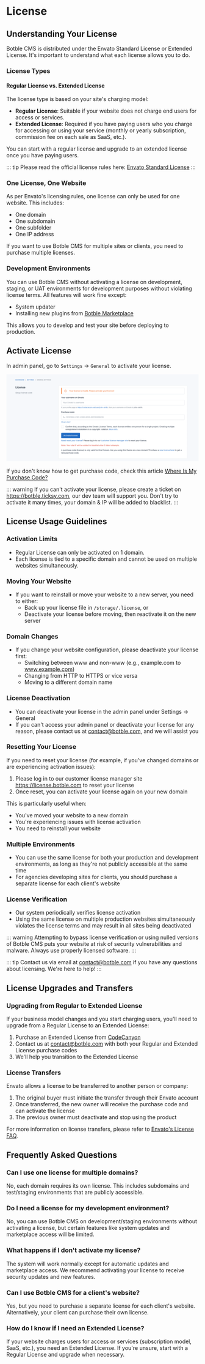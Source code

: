 # License

## Understanding Your License

Botble CMS is distributed under the Envato Standard License or Extended License. It's important to understand what each license allows you to do.

### License Types

#### Regular License vs. Extended License

The license type is based on your site's charging model:

- **Regular License**: Suitable if your website does not charge end users for access or services.
- **Extended License**: Required if you have paying users who you charge for accessing or using your service (monthly or yearly subscription, commission fee on each sale as SaaS, etc.).

You can start with a regular license and upgrade to an extended license once you have paying users.

::: tip
Please read the official license rules here: [Envato Standard License](https://codecanyon.net/licenses/standard)
:::

### One License, One Website

As per Envato's licensing rules, one license can only be used for one website. This includes:

- One domain
- One subdomain
- One subfolder
- One IP address

If you want to use Botble CMS for multiple sites or clients, you need to purchase multiple licenses.

### Development Environments

You can use Botble CMS without activating a license on development, staging, or UAT environments for development purposes without violating license terms. All features will work fine except:

- System updater
- Installing new plugins from [Botble Marketplace](https://marketplace.botble.com/products)

This allows you to develop and test your site before deploying to production.

## Activate License

In admin panel, go to `Settings` -> `General` to activate your license.

![Activate license](../cms/images/license.png)

If you don't know how to get purchase code, check this
article [Where Is My Purchase Code?](https://help.market.envato.com/hc/en-us/articles/202822600-Where-Is-My-Purchase-Code)

::: warning
If you can't activate your license, please create a ticket on https://botble.ticksy.com, our dev team will support you.
Don't try to activate it many times, your domain & IP will be added to blacklist.
:::

## License Usage Guidelines

### Activation Limits

- Regular License can only be activated on 1 domain.
- Each license is tied to a specific domain and cannot be used on multiple websites simultaneously.

### Moving Your Website

- If you want to reinstall or move your website to a new server, you need to either:
  - Back up your license file in `/storage/.license`, or
  - Deactivate your license before moving, then reactivate it on the new server

### Domain Changes

- If you change your website configuration, please deactivate your license first:
  - Switching between www and non-www (e.g., example.com to www.example.com)
  - Changing from HTTP to HTTPS or vice versa
  - Moving to a different domain name

### License Deactivation

- You can deactivate your license in the admin panel under Settings -> General
- If you can't access your admin panel or deactivate your license for any reason, please contact us at contact@botble.com, and we will assist you

### Resetting Your License

If you need to reset your license (for example, if you've changed domains or are experiencing activation issues):

1. Please log in to our customer license manager site https://license.botble.com to reset your license
2. Once reset, you can activate your license again on your new domain

This is particularly useful when:
- You've moved your website to a new domain
- You're experiencing issues with license activation
- You need to reinstall your website

### Multiple Environments

- You can use the same license for both your production and development environments, as long as they're not publicly accessible at the same time
- For agencies developing sites for clients, you should purchase a separate license for each client's website

### License Verification

- Our system periodically verifies license activation
- Using the same license on multiple production websites simultaneously violates the license terms and may result in all sites being deactivated

::: warning
Attempting to bypass license verification or using nulled versions of Botble CMS puts your website at risk of security vulnerabilities and malware. Always use properly licensed software.
:::

::: tip
Contact us via email at contact@botble.com if you have any questions about licensing. We're here to help!
:::

## License Upgrades and Transfers

### Upgrading from Regular to Extended License

If your business model changes and you start charging users, you'll need to upgrade from a Regular License to an Extended License:

1. Purchase an Extended License from [CodeCanyon](https://codecanyon.net/item/botble-cms-php-platform-based-on-laravel-framework/16928182)
2. Contact us at contact@botble.com with both your Regular and Extended License purchase codes
3. We'll help you transition to the Extended License

### License Transfers

Envato allows a license to be transferred to another person or company:

1. The original buyer must initiate the transfer through their Envato account
2. Once transferred, the new owner will receive the purchase code and can activate the license
3. The previous owner must deactivate and stop using the product

For more information on license transfers, please refer to [Envato's License FAQ](https://help.market.envato.com/hc/en-us/articles/202501064-License-FAQ).

## Frequently Asked Questions

### Can I use one license for multiple domains?

No, each domain requires its own license. This includes subdomains and test/staging environments that are publicly accessible.

### Do I need a license for my development environment?

No, you can use Botble CMS on development/staging environments without activating a license, but certain features like system updates and marketplace access will be limited.

### What happens if I don't activate my license?

The system will work normally except for automatic updates and marketplace access. We recommend activating your license to receive security updates and new features.

### Can I use Botble CMS for a client's website?

Yes, but you need to purchase a separate license for each client's website. Alternatively, your client can purchase their own license.

### How do I know if I need an Extended License?

If your website charges users for access or services (subscription model, SaaS, etc.), you need an Extended License. If you're unsure, start with a Regular License and upgrade when necessary.
